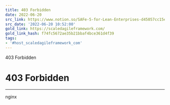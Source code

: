 ```yaml
---
title: 403 Forbidden
date: 2022-06-20
src_link: https://www.notion.so/SAFe-5-for-Lean-Enterprises-d45057cc15e842c09389b94b725f189a
src_date: '2022-06-20 10:52:00'
gold_link: https://scaledagileframework.com/
gold_link_hash: f74fc5672ae35b21bbaf4bce361d4f39
tags:
- '#host_scaledagileframework_com'
---
```



403 Forbidden

403 Forbidden
=============




---

nginx